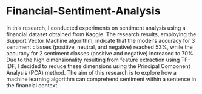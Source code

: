 # Financial-Sentiment-Analysis

In this research, I conducted experiments on sentiment analysis using a financial dataset obtained from Kaggle. The research results, employing the Support Vector Machine algorithm, indicate that the model's accuracy for 3 sentiment classes (positive, neutral, and negative) reached 53%, while the accuracy for 2 sentiment classes (positive and negative) increased to 70%. Due to the high dimensionality resulting from feature extraction using TF-IDF, I decided to reduce these dimensions using the Principal Component Analysis (PCA) method. The aim of this research is to explore how a machine learning algorithm can comprehend sentiment within a sentence in the financial context.
